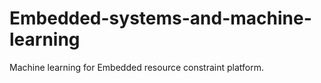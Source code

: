 # Embedded-systems-and-machine-learning
Machine learning for Embedded resource constraint platform. 

